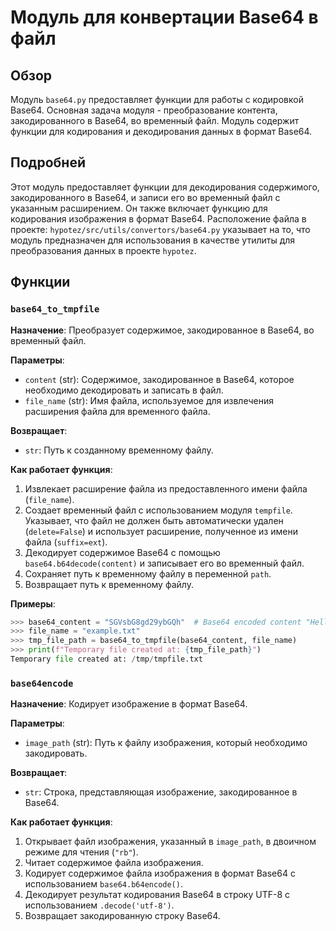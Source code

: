 # Модуль для конвертации Base64 в файл
## Обзор

Модуль `base64.py` предоставляет функции для работы с кодировкой Base64. Основная задача модуля - преобразование контента, закодированного в Base64, во временный файл. Модуль содержит функции для кодирования и декодирования данных в формат Base64.

## Подробней

Этот модуль предоставляет функции для декодирования содержимого, закодированного в Base64, и записи его во временный файл с указанным расширением. Он также включает функцию для кодирования изображения в формат Base64.
Расположение файла в проекте: `hypotez/src/utils/convertors/base64.py` указывает на то, что модуль предназначен для использования в качестве утилиты для преобразования данных в проекте `hypotez`.

## Функции

### `base64_to_tmpfile`

**Назначение**: Преобразует содержимое, закодированное в Base64, во временный файл.

**Параметры**:
- `content` (str): Содержимое, закодированное в Base64, которое необходимо декодировать и записать в файл.
- `file_name` (str): Имя файла, используемое для извлечения расширения файла для временного файла.

**Возвращает**:
- `str`: Путь к созданному временному файлу.

**Как работает функция**:
1.  Извлекает расширение файла из предоставленного имени файла (`file_name`).
2.  Создает временный файл с использованием модуля `tempfile`. Указывает, что файл не должен быть автоматически удален (`delete=False`) и использует расширение, полученное из имени файла (`suffix=ext`).
3.  Декодирует содержимое Base64 с помощью `base64.b64decode(content)` и записывает его во временный файл.
4.  Сохраняет путь к временному файлу в переменной `path`.
5.  Возвращает путь к временному файлу.

**Примеры**:

```python
>>> base64_content = "SGVsbG8gd29ybGQh"  # Base64 encoded content "Hello world!"
>>> file_name = "example.txt"
>>> tmp_file_path = base64_to_tmpfile(base64_content, file_name)
>>> print(f"Temporary file created at: {tmp_file_path}")
Temporary file created at: /tmp/tmpfile.txt
```

### `base64encode`

**Назначение**: Кодирует изображение в формат Base64.

**Параметры**:
- `image_path` (str): Путь к файлу изображения, который необходимо закодировать.

**Возвращает**:
- `str`: Строка, представляющая изображение, закодированное в Base64.

**Как работает функция**:
1.  Открывает файл изображения, указанный в `image_path`, в двоичном режиме для чтения (`"rb"`).
2.  Читает содержимое файла изображения.
3.  Кодирует содержимое файла изображения в формат Base64 с использованием `base64.b64encode()`.
4.  Декодирует результат кодирования Base64 в строку UTF-8 с использованием `.decode('utf-8')`.
5.  Возвращает закодированную строку Base64.